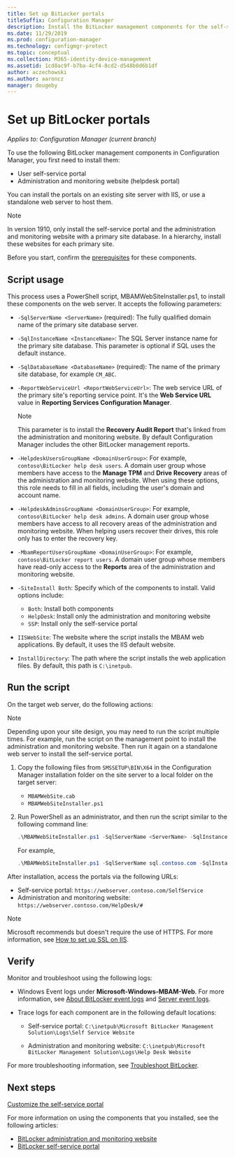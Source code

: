 ```yaml
---
title: Set up BitLocker portals
titleSuffix: Configuration Manager
description: Install the BitLocker management components for the self-service portal, and the administration and monitoring website
ms.date: 11/29/2019
ms.prod: configuration-manager
ms.technology: configmgr-protect
ms.topic: conceptual
ms.collection: M365-identity-device-management
ms.assetid: 1cd8ac9f-b7ba-4cf4-8cd2-d548b0d6b1df
author: aczechowski
ms.author: aaroncz
manager: dougeby
---
```


# Set up BitLocker portals

*Applies to: Configuration Manager (current branch)*

<!--3601034-->

To use the following BitLocker management components in Configuration Manager, you first need to install them:

- User self-service portal
- Administration and monitoring website (helpdesk portal)

You can install the portals on an existing site server with IIS, or use a standalone web server to host them.

> [!NOTE]
> In version 1910, only install the self-service portal and the administration and monitoring website with a primary site database. In a hierarchy, install these websites for each primary site.

Before you start, confirm the [prerequisites](/configmgr/protect/plan-design/bitlocker-management#prerequisites) for these components.

## Script usage

This process uses a PowerShell script, MBAMWebSiteInstaller.ps1, to install these components on the web server. It accepts the following parameters:

- `-SqlServerName <ServerName>` (required): The fully qualified domain name of the primary site database server.

- `-SqlInstanceName <InstanceName>`: The SQL Server instance name for the primary site database. This parameter is optional if SQL uses the default instance.

- `-SqlDatabaseName <DatabaseName>` (required): The name of the primary site database, for example `CM_ABC`.

- `-ReportWebServiceUrl <ReportWebServiceUrl>`: The web service URL of the primary site's reporting service point. It's the **Web Service URL** value in **Reporting Services Configuration Manager**.

    > [!NOTE]
    > This parameter is to install the **Recovery Audit Report** that's linked from the administration and monitoring website. By default Configuration Manager includes the other BitLocker management reports.

- `-HelpdeskUsersGroupName <DomainUserGroup>`: For example, `contoso\BitLocker help desk users`. A domain user group whose members have access to the **Manage TPM** and **Drive Recovery** areas of the administration and monitoring website. When using these options, this role needs to fill in all fields, including the user's domain and account name.

- `-HelpdeskAdminsGroupName <DomainUserGroup>`: For example, `contoso\BitLocker help desk admins`. A domain user group whose members have access to all recovery areas of the administration and monitoring website. When helping users recover their drives, this role only has to enter the recovery key.

- `-MbamReportUsersGroupName <DomainUserGroup>`: For example, `contoso\BitLocker report users`. A domain user group whose members have read-only access to the **Reports** area of the administration and monitoring website.

- `-SiteInstall Both`: Specify which of the components to install. Valid options include:
  - `Both`: Install both components
  - `HelpDesk`: Install only the administration and monitoring website
  - `SSP`: Install only the self-service portal

- `IISWebSite`: The website where the script installs the MBAM web applications. By default, it uses the IIS default website.

- `InstallDirectory`: The path where the script installs the web application files. By default, this path is `C:\inetpub`.

## Run the script

On the target web server, do the following actions:

> [!NOTE]
> Depending upon your site design, you may need to run the script multiple times. For example, run the script on the management point to install the administration and monitoring website. Then run it again on a standalone web server to install the self-service portal.

1. Copy the following files from `SMSSETUP\BIN\X64` in the Configuration Manager installation folder on the site server to a local folder on the target server:

    - `MBAMWebSite.cab`
    - `MBAMWebSiteInstaller.ps1`

1. Run PowerShell as an administrator, and then run the script similar to the following command line:

    ``` PowerShell
    .\MBAMWebSiteInstaller.ps1 -SqlServerName <ServerName> -SqlInstanceName <InstanceName> -SqlDatabaseName <DatabaseName> -ReportWebServiceUrl <ReportWebServiceUrl> -HelpdeskUsersGroupName <DomainUserGroup> -HelpdeskAdminsGroupName <DomainUserGroup> -MbamReportUsersGroupName <DomainUserGroup> -SiteInstall Both
    ```

    For example,

    ``` PowerShell
    .\MBAMWebSiteInstaller.ps1 -SqlServerName sql.contoso.com -SqlInstanceName instance1 -SqlDatabaseName CM_ABC -ReportWebServiceUrl https://rsp.contoso.com/ReportServer -HelpdeskUsersGroupName "contoso\BitLocker help desk users" -HelpdeskAdminsGroupName "contoso\BitLocker help desk admins" -MbamReportUsersGroupName "contoso\BitLocker report users" -SiteInstall Both
    ```

After installation, access the portals via the following URLs:

- Self-service portal: `https://webserver.contoso.com/SelfService`
- Administration and monitoring website: `https://webserver.contoso.com/HelpDesk/#`

> [!NOTE]
> Microsoft recommends but doesn't require the use of HTTPS. For more information, see [How to set up SSL on IIS](https://docs.microsoft.com/iis/manage/configuring-security/how-to-set-up-ssl-on-iis).

## Verify

Monitor and troubleshoot using the following logs:

- Windows Event logs under **Microsoft-Windows-MBAM-Web**. For more information, see [About BitLocker event logs](/configmgr/protect/tech-ref/bitlocker/about-event-logs) and [Server event logs](/configmgr/protect/tech-ref/bitlocker/server-event-logs).

- Trace logs for each component are in the following default locations:

  - Self-service portal: `C:\inetpub\Microsoft BitLocker Management Solution\Logs\Self Service Website`

  - Administration and monitoring website: `C:\inetpub\Microsoft BitLocker Management Solution\Logs\Help Desk Website`

For more troubleshooting information, see [Troubleshoot BitLocker](/configmgr/protect/tech-ref/bitlocker/troubleshoot).

## Next steps

[Customize the self-service portal](/configmgr/protect/deploy-use/bitlocker/customize-self-service-portal)

For more information on using the components that you installed, see the following articles:

- [BitLocker administration and monitoring website](/configmgr/protect/deploy-use/bitlocker/helpdesk-portal)
- [BitLocker self-service portal](/configmgr/protect/deploy-use/bitlocker/self-service-portal)
